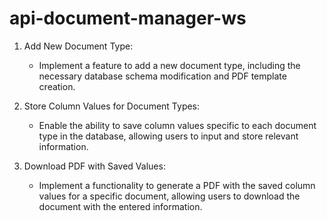 # api-document-manager-ws

1. Add New Document Type:
    - Implement a feature to add a new document type, including the necessary database schema modification and PDF template creation.

2. Store Column Values for Document Types:
    - Enable the ability to save column values specific to each document type in the database, allowing users to input and store relevant information.

3. Download PDF with Saved Values:
    - Implement a functionality to generate a PDF with the saved column values for a specific document, allowing users to download the document with the entered information.